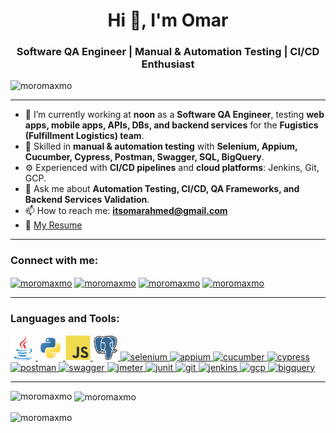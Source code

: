<h1 align="center">Hi 👋, I'm Omar</h1>
<h3 align="center">Software QA Engineer | Manual & Automation Testing | CI/CD Enthusiast</h3>

<p align="left"> 
  <img src="https://komarev.com/ghpvc/?username=moromaxmo&label=Profile%20views&color=0e75b6&style=flat" alt="moromaxmo" /> 
</p>

---

- 🔭 I’m currently working at **noon** as a **Software QA Engineer**, testing **web apps, mobile apps, APIs, DBs, and backend services** for the **Fugistics (Fulfillment Logistics) team**.  
- 🌱 Skilled in **manual & automation testing** with **Selenium, Appium, Cucumber, Cypress, Postman, Swagger, SQL, BigQuery**.  
- ⚙️ Experienced with **CI/CD pipelines** and **cloud platforms**: Jenkins, Git, GCP.  
- 💬 Ask me about **Automation Testing, CI/CD, QA Frameworks, and Backend Services Validation**.  
- 📫 How to reach me: **itsomarahmed@gmail.com**  
- 📄 [My Resume](https://drive.google.com/file/d/1H72iW1_XrpbkWQmanJioOlE2LEtVrAgV/view?usp=sharing)  

---

<h3 align="left">Connect with me:</h3>
<p align="left">
<a href="https://linkedin.com/in/moromaxmo" target="blank"><img align="center" src="https://raw.githubusercontent.com/rahuldkjain/github-profile-readme-generator/master/src/images/icons/Social/linked-in-alt.svg" alt="moromaxmo" height="30" width="40" /></a>
<a href="https://stackoverflow.com/users/moromaxmo" target="blank"><img align="center" src="https://raw.githubusercontent.com/rahuldkjain/github-profile-readme-generator/master/src/images/icons/Social/stack-overflow.svg" alt="moromaxmo" height="30" width="40" /></a>
<a href="https://twitter.com/moromaxmo" target="blank"><img align="center" src="https://raw.githubusercontent.com/rahuldkjain/github-profile-readme-generator/master/src/images/icons/Social/twitter.svg" alt="moromaxmo" height="30" width="40" /></a>
<a href="https://kaggle.com/moromaxmo" target="blank"><img align="center" src="https://raw.githubusercontent.com/rahuldkjain/github-profile-readme-generator/master/src/images/icons/Social/kaggle.svg" alt="moromaxmo" height="30" width="40" /></a>
</p>

---

<h3 align="left">Languages and Tools:</h3>
<p align="left">
<a href="https://www.java.com" target="_blank" rel="noreferrer"> <img src="https://raw.githubusercontent.com/devicons/devicon/master/icons/java/java-original.svg" alt="java" width="40" height="40"/> </a>
<a href="https://www.python.org" target="_blank" rel="noreferrer"> <img src="https://raw.githubusercontent.com/devicons/devicon/master/icons/python/python-original.svg" alt="python" width="40" height="40"/> </a>
<a href="https://www.javascript.com/" target="_blank" rel="noreferrer"> <img src="https://raw.githubusercontent.com/devicons/devicon/master/icons/javascript/javascript-original.svg" alt="javascript" width="40" height="40"/> </a>
<a href="https://www.postgresql.org/" target="_blank" rel="noreferrer"> <img src="https://raw.githubusercontent.com/devicons/devicon/master/icons/postgresql/postgresql-original.svg" alt="sql" width="40" height="40"/> </a>
<a href="https://www.selenium.dev" target="_blank" rel="noreferrer"> <img src="https://raw.githubusercontent.com/detain/svg-logos/master/svg/selenium-logo.svg" alt="selenium" width="40" height="40"/> </a>
<a href="https://appium.io/" target="_blank" rel="noreferrer"> <img src="https://upload.wikimedia.org/wikipedia/commons/6/6a/Appium.png" alt="appium" width="40" height="40"/> </a>
<a href="https://cucumber.io/" target="_blank" rel="noreferrer"> <img src="https://avatars.githubusercontent.com/u/320565?s=200&v=4" alt="cucumber" width="40" height="40"/> </a>
<a href="https://www.cypress.io/" target="_blank" rel="noreferrer"> <img src="https://avatars.githubusercontent.com/u/8908513?s=200&v=4" alt="cypress" width="40" height="40"/> </a>
<a href="https://www.postman.com/" target="_blank" rel="noreferrer"> <img src="https://www.vectorlogo.zone/logos/getpostman/getpostman-icon.svg" alt="postman" width="40" height="40"/> </a>
<a href="https://swagger.io/" target="_blank" rel="noreferrer"> <img src="https://static1.smartbear.co/swagger/media/assets/images/swagger_logo.svg" alt="swagger" width="40" height="40"/> </a>
<a href="https://jmeter.apache.org/" target="_blank" rel="noreferrer"> <img src="https://jmeter.apache.org/images/jmeter_square.svg" alt="jmeter" width="40" height="40"/> </a>
<a href="https://junit.org/junit5/" target="_blank" rel="noreferrer"> <img src="https://junit.org/junit5/assets/img/junit5-logo.png" alt="junit" width="40" height="40"/> </a>
<a href="https://git-scm.com/" target="_blank" rel="noreferrer"> <img src="https://www.vectorlogo.zone/logos/git-scm/git-scm-icon.svg" alt="git" width="40" height="40"/> </a>
<a href="https://jenkins.io/" target="_blank" rel="noreferrer"> <img src="https://www.vectorlogo.zone/logos/jenkins/jenkins-icon.svg" alt="jenkins" width="40" height="40"/> </a>
<a href="https://cloud.google.com/" target="_blank" rel="noreferrer"> <img src="https://www.vectorlogo.zone/logos/google_cloud/google_cloud-icon.svg" alt="gcp" width="40" height="40"/> </a>
<a href="https://cloud.google.com/bigquery" target="_blank" rel="noreferrer"> <img src="https://www.vectorlogo.zone/logos/google_bigquery/google_bigquery-icon.svg" alt="bigquery" width="40" height="40"/> </a>
</p>

---

<p><img align="left" src="https://github-readme-stats.vercel.app/api/top-langs?username=moromaxmo&show_icons=true&locale=en&layout=compact" alt="moromaxmo" /></p>

<p>&nbsp;<img align="center" src="https://github-readme-stats.vercel.app/api?username=moromaxmo&show_icons=true&locale=en" alt="moromaxmo" /></p>

<p><img align="center" src="https://github-readme-streak-stats.herokuapp.com/?user=moromaxmo&" alt="moromaxmo" /></p>

